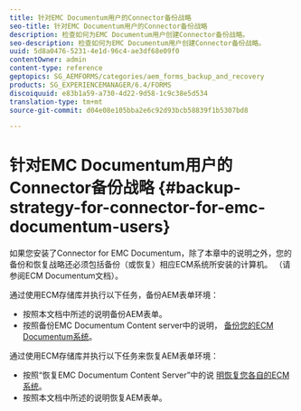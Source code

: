 ```yaml
---
title: 针对EMC Documentum用户的Connector备份战略
seo-title: 针对EMC Documentum用户的Connector备份战略
description: 检查如何为EMC Documentum用户创建Connector备份战略。
seo-description: 检查如何为EMC Documentum用户创建Connector备份战略。
uuid: 5d8a0476-5231-4e1d-96c4-ae3df68e09f0
contentOwner: admin
content-type: reference
geptopics: SG_AEMFORMS/categories/aem_forms_backup_and_recovery
products: SG_EXPERIENCEMANAGER/6.4/FORMS
discoiquuid: e83b1a59-a730-4d22-9d58-1c9c38e5d534
translation-type: tm+mt
source-git-commit: d04e08e105bba2e6c92d93bcb58839f1b5307bd8

---
```



# 针对EMC Documentum用户的Connector备份战略 {#backup-strategy-for-connector-for-emc-documentum-users}

如果您安装了Connector for EMC Documentum，除了本章中的说明之外，您的备份和恢复战略还必须包括备份（或恢复）相应ECM系统所安装的计算机。 （请参阅ECM Documentum文档）。

通过使用ECM存储库并执行以下任务，备份AEM表单环境：

* 按照本文档中所述的说明备份AEM表单。
* 按照备份EMC Documentum Content server中的说明， [备份您的ECM Documentum系统](/help/forms/using/admin-help/backing-recovering-emc-documentum-repository.md#back-up-the-emc-documentum-content-server)。

通过使用ECM存储库并执行以下任务来恢复AEM表单环境：

* 按照“恢复EMC Documentum Content Server”中的说 [明恢复您各自的ECM系统](/help/forms/using/admin-help/backing-recovering-emc-documentum-repository.md#restore-the-emc-documentum-content-server)。
* 按照本文档中所述的说明恢复AEM表单。


